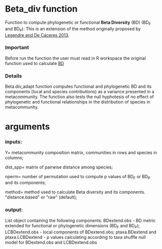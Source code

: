 # Beta_div function
Function to compute phylogenetic or functional **Beta Diversity** (BD) (BD<sub>F</sub> and BD<sub>P</sub>). This is an extension of the method originally proposed by [Legendre and De Cáceres 2013](https://onlinelibrary.wiley.com/doi/full/10.1111/ele.12141).

### Important

Before run the function the user must read in R workspace the original function used to calculate [BD](https://onlinelibrary.wiley.com/doi/full/10.1111/ele.12141) 

### Details

Beta.div_adapt function computes functional and phylogenetic BD and its components (local and species contributions) as a variance presented in a metacommunity. The function also tests the null hyphotesis of no effect of phylogenetic and functional relationships in the distribution of species in metacommunity.

# arguments
### inputs:

Y= metacommunity composition matrix, communities in rows and species in columns; 

dist_spp= matrix of pairwise distance among species;

nperm= number of permutation used to compute p values of BD<sub>F</sub> or BD<sub>P</sub> and its components;

method= method used to calculate Beta diversity and its components. "distance.based"  or "raw" (default);

### output:

List object containing the following components: BDextend.obs - BD metric extended for functional or phylogenetic dimensions (BD<sub>F</sub> and BD<sub>P</sub>);
LCBDextend.obs - local components of BDextend.obs;
ptaxa.BDextend and ptaxa.LCBDextend - p values calculating according to taxa shuffle null model for BDextend.obs and LCBDextend.obs

